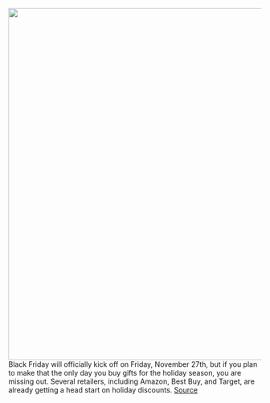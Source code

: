 <img src='https://cdn.vox-cdn.com/thumbor/-nN6X7nT3B_Wy1QZemwf9-ZSIYw=/0x0:2040x1360/1200x800/filters:focal(857x517:1183x843)/cdn.vox-cdn.com/uploads/chorus_image/image/67851020/acastro_191031_1777_blackFriday_0001.0.jpg' width='700px' /><br/>
Black Friday will officially kick off on Friday, November 27th, but if you plan to make that the only day you buy gifts for the holiday season, you are missing out. Several retailers, including Amazon, Best Buy, and Target, are already getting a head start on holiday discounts.
<a href='https://www.theverge.com/21569881/black-friday-deals-start-time-hours-cyber-monday-stores'> Source <a/>